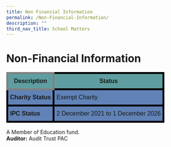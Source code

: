 ```yaml
---
title: Non Financial Information
permalink: /Non-Financial-Information/
description: ""
third_nav_title: School Matters
---
```


Non-Financial Information
=========================
<style type="text/css">
.tg  {border-collapse:collapse;border-spacing:0;}
.tg td{border-color:black;border-style:solid;border-width:5px;font-family:Arial, sans-serif;font-size:16px;
  overflow:hidden;padding:10px 5px;word-break:normal;}
.tg th{border-color:black;border-style:solid;border-width:5px;font-family:Arial, sans-serif;font-size:16px;
  font-weight:normal;overflow:hidden;padding:10px 5px;word-break:normal;}
.tg .tg-1wig{font-weight:bold;text-align:left;vertical-align:top}
.tg .tg-mzf5{background-color:#5F9EA0;font-weight:bold;text-align:center;vertical-align:top}
.tg .tg-k9vs{background-color:#6082B6;font-weight:bold;text-align:left;vertical-align:top}
.tg .tg-j4so{background-color:#5F9EA0;border-color:inherit;font-weight:bold;text-align:center;vertical-align:top}
.tg .tg-r5gp{background-color:#6082B6;text-align:left;vertical-align:top}
.tg .tg-0lax{text-align:left;vertical-align:top}
.tg .tg-j4so{background-color:#5F9EA0;border-color:inherit;font-weight:bold;text-align:center;vertical-align:top}
.tg .tg-1wig{background-color:#6082B6;text-align:left;vertical-align:top}
.tg .tg-0lax{text-align:left;vertical-align:top}
.tg .tg-0lax{background-color:#6082B6;text-align:left;vertical-align:top}
.tg .tg-0lax{text-align:left;vertical-align:top}	
	
</style>
<table class="tg">
<thead>
  <tr>
    <th class="tg-j4so"><span style="font-weight:bolder">Description</span></th>
    <th class="tg-mzf5"><span style="font-weight:bolder">Status</span></th>
  </tr>
</thead>
<tbody>
  <tr>
    <td class="tg-k9vs"><span style="font-weight:bolder">Charity Status</span></td>
    <td class="tg-r5gp">Exempt Charity</td>
  </tr>
  <tr>
    <td class="tg-1wig"><span style="font-weight:bolder">IPC Status</span></td>
    <td class="tg-0lax">2 December 2021 to 1 December 2026</td>
  </tr>
</tbody>
</table>


A Member of Education fund. <br>
<b>Auditor:</b> Audit Trust PAC